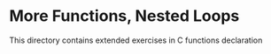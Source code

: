 # More Functions, Nested Loops

This directory contains extended exercises in C functions declaration


